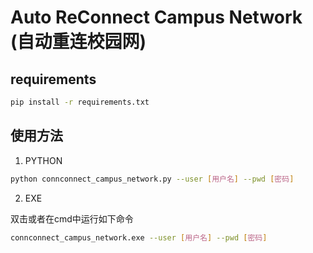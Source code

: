 # Auto ReConnect Campus Network (自动重连校园网)

## requirements

```bash
pip install -r requirements.txt
```

## 使用方法

1. PYTHON

```bash
python connconnect_campus_network.py --user [用户名] --pwd [密码]
```

2. EXE

双击或者在cmd中运行如下命令
```bash
connconnect_campus_network.exe --user [用户名] --pwd [密码]
```

